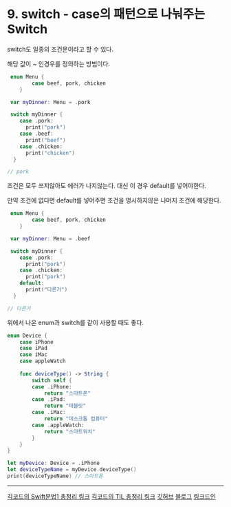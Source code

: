 # 9. switch - case의 패턴으로 나눠주는 Switch

switch도 일종의 조건문이라고 할 수 있다.

해당 값이 ~ 인경우를 정의하는 방법이다.

```swift
 enum Menu {
        case beef, pork, chicken
    }

 var myDinner: Menu = .pork

 switch myDinner {
    case .pork:
      print("pork")
    case .beef:
      print("beef")
    case .chicken:
      print("chicken")
  }

// pork

```

조건은 모두 쓰지않아도 에러가 나지않는다. 대신 이 경우 default를 넣어야한다.

만약 조건에 없다면 default를 넣어주면 조건을 명시하지않은 나머지 조건에 해당한다.

```swift
 enum Menu {
        case beef, pork, chicken
    }

 var myDinner: Menu = .beef

 switch myDinner {
    case .pork:
      print("pork")
    case .chicken:
      print("pork")
    default:
      print("다른거")
  }

// 다른거
```

위에서 나온 enum과 switch를 같이 사용할 때도 좋다.

```swift
enum Device {
    case iPhone
    case iPad
    case iMac
    case appleWatch
    
    func deviceType() -> String {
        switch self {
        case .iPhone:
            return "스마트폰"
        case .iPad:
            return "태블릿"
        case .iMac:
            return "데스크톱 컴퓨터"
        case .appleWatch:
            return "스마트워치"
        }
    }
}

let myDevice: Device = .iPhone
let deviceTypeName = myDevice.deviceType()
print(deviceTypeName) // 스마트폰
```


---
[긱코드의 Swift문법1 총정리 링크](https://github.com/isGeekCode/TIL/blob/main/swift/Swift1.md)
[긱코드의 TIL 총정리 링크](https://github.com/isGeekCode/TIL)
[깃허브](https://github.com/isGeekCode/)
[블로그](https://h1guitar.tistory.com/)
[링크드인](https://www.linkedin.com/in/hyeonseok-bang-52b780235/)

